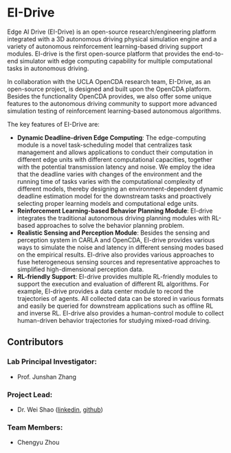 # EI-Drive

Edge AI Drive (EI-Drive) is an open-source research/engineering platform integrated with a 3D autonomous driving physical simulation engine and a variety of autonomous reinforcement learning-based driving support modules. EI-drive is the first open-source platform that provides the end-to-end simulator with edge computing capability for multiple computational tasks in autonomous driving.

In collaboration with the UCLA OpenCDA research team, EI-Drive, as an open-source project, is designed and built upon the OpenCDA platform. Besides the functionality OpenCDA provides, we also offer some unique features to the autonomous driving community to support more advanced simulation testing of reinforcement learning-based autonomous algorithms.

The key features of EI-Drive are:
* <strong>Dynamic Deadline-driven Edge Computing</strong>: The edge-computing module is a novel task-scheduling model that centralizes task management and allows applications to conduct their computation in different edge units with different computational capacities, together with the potential transmission latency and noise. We employ the idea that the deadline varies with changes of the environment and the running time of tasks varies with the computational complexity of different models, thereby designing an environment-dependent dynamic deadline estimation model for the downstream tasks and proactively selecting proper learning models and computational edge units.
* <strong>Reinforcement Learning-based Behavior Planning Module</strong>: EI-drive integrates the traditional autonomous driving planning modules with RL-based approaches to solve the behavior planning problem.
* <strong>Realistic Sensing and Perception Module</strong>: Besides the sensing and perception system in CARLA and OpenCDA, EI-drive provides various ways to simulate the noise and latency in different sensing modes based on the empirical results. EI-drive also provides various approaches to fuse heterogeneous sensing sources and representative approaches to simplified high-dimensional perception data.
* <strong>RL-friendly Support</strong>: EI-drive provides multiple RL-friendly modules to support the execution and evaluation of different RL algorithms. For example, EI-drive provides a data center module to record the trajectories of agents. All collected data can be stored in various formats and easily be queried for downstream applications such as offline RL and inverse RL. EI-drive also provides a human-control module to collect human-driven behavior trajectories for studying mixed-road driving.


## Contributors

### Lab Principal Investigator:
- Prof. Junshan Zhang

### Project Lead: <br>
 - Dr. Wei Shao ([linkedin](https://www.linkedin.com/in/wei-shao-94972295?original_referer=https%3A%2F%2Fwww.google.com%2F), [github](https://github.com/swsamleo))  <br>

### Team Members:
 - Chengyu Zhou

